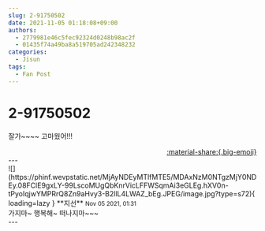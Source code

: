```yaml
---
slug: 2-91750502
date: 2021-11-05 01:18:08+09:00
authors:
  - 2779981e46c5fec92324d0248b98ac2f
  - 01435f74a49ba8a519705ad242348232
categories:
  - Jisun
tags:
  - Fan Post
---
```


# 2-91750502

<div class="post-container" markdown="1">
<div class="content-container md-sidebar__scrollwrap" markdown="1">

잘가~~~~ 고마웠어!!!

</div>
</div>

<div style="text-align: right;" markdown="1">
<a href="https://weverse.io/fromis9/fanpost/2-91750502" style="text-align: right;">:material-share:{.big-emoji}</a>
</div>
---

<div class="comments-container md-sidebar__scrollwrap" markdown="1">
<div class="comment" markdown="1">
<div class='id-container' markdown="1">
![](https://phinf.wevpstatic.net/MjAyNDEyMTlfMTE5/MDAxNzM0NTgzMjY0NDEy.08FClE9gxLY-99LscoMUgQbKnrVicLFFWSqmAi3eGLEg.hXV0n-tPyoIqjwYMPRrQ8Zn9aHvy3-B2llL4LWAZ_bEg.JPEG/image.jpg?type=s72){ loading=lazy }
**<span class="artist">지선</span>** <small>Nov 05 2021, 01:31</small><br>
</div>
<div class='comment-body' markdown="1">
가지마~ 행복해~ 떠나지마~~~
</div>
</div>
</div>
---
